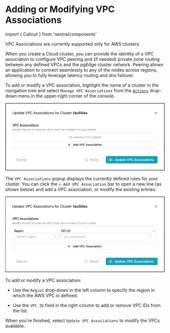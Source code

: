 # Adding or Modifying VPC Associations

import { Callout } from 'nextra/components'
 
<Callout type="info">
VPC Associations are currently supported only for AWS clusters.
</Callout>

When you create a Cloud cluster, you can provide the identity of a VPC association to configure VPC peering and (if needed) private zone routing between any defined VPCs and the pgEdge cluster network. Peering allows an application to connect seamlessly to any of the nodes across regions, allowing you to fully leverage latency routing and dns failover. 

To add or modify a VPC association, highlight the name of a cluster in the navigation tree and select `Manage VPC Associations` from the [`Actions`](https://pgedge-docs-sandbox.pages.dev/cloud/mod_cluster/actions) drop-down menu in the upper-right corner of the console.

![Updating VPC Associations](../images/vpc_update.png)

The `VPC Associations` popup displays the currently defined rules for your cluster. You can click the `+ Add VPC Association` bar to open a new line (as shown below) and add a VPC association, or modify the existing entries:

![Updating VPC Associations](../images/vpc_assoc_add.png)

To add or modify a VPC association:

* Use the `Region` drop-down in the left column to specify the region in which the AWS VPC is defined.

* Use the `VPC ID` field in the right column to add or remove VPC IDs from the list. 

When you're finished, select `Update VPC Associations` to modify the VPCs available.









